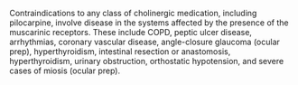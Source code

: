 Contraindications to any class of cholinergic medication, including pilocarpine, involve disease in the systems affected by the presence of the muscarinic receptors. These include COPD, peptic ulcer disease, arrhythmias, coronary vascular disease, angle-closure glaucoma (ocular prep), hyperthyroidism, intestinal resection or anastomosis, hyperthyroidism, urinary obstruction, orthostatic hypotension, and severe cases of miosis (ocular prep).
